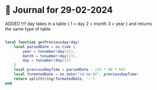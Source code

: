 # 📝 Journal for 29-02-2024

ADDED !!!! day takes in a table 
{
    1 = day
    2 = month
    3 = year
}
and returns the same type of table
```lua

local function getPreviousday(day)
    local parsedDate = os.time {
        year = tonumber(day[3]),
        month = tonumber(day[2]),
        day = tonumber(day[1])
    }
    local previousDayTime = parsedDate - (24 * 60 * 60)
    local formatedDate = os.date("%d-%m-%Y", previousDayTime)
    return splitString(formatedDate, '-')
end

```
